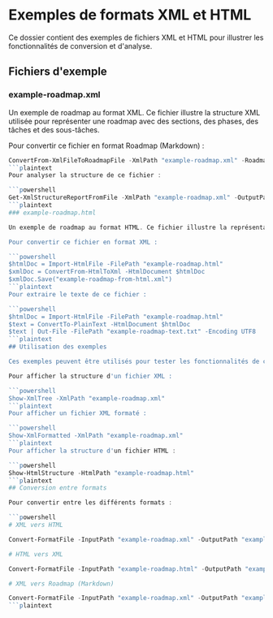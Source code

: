 # Exemples de formats XML et HTML

Ce dossier contient des exemples de fichiers XML et HTML pour illustrer les fonctionnalités de conversion et d'analyse.

## Fichiers d'exemple

### example-roadmap.xml

Un exemple de roadmap au format XML. Ce fichier illustre la structure XML utilisée pour représenter une roadmap avec des sections, des phases, des tâches et des sous-tâches.

Pour convertir ce fichier en format Roadmap (Markdown) :

```powershell
ConvertFrom-XmlFileToRoadmapFile -XmlPath "example-roadmap.xml" -RoadmapPath "example-roadmap.md"
```plaintext
Pour analyser la structure de ce fichier :

```powershell
Get-XmlStructureReportFromFile -XmlPath "example-roadmap.xml" -OutputPath "example-roadmap-structure.html" -AsHtml
```plaintext
### example-roadmap.html

Un exemple de roadmap au format HTML. Ce fichier illustre la représentation HTML d'une roadmap avec des styles CSS pour une meilleure présentation.

Pour convertir ce fichier en format XML :

```powershell
$htmlDoc = Import-HtmlFile -FilePath "example-roadmap.html"
$xmlDoc = ConvertFrom-HtmlToXml -HtmlDocument $htmlDoc
$xmlDoc.Save("example-roadmap-from-html.xml")
```plaintext
Pour extraire le texte de ce fichier :

```powershell
$htmlDoc = Import-HtmlFile -FilePath "example-roadmap.html"
$text = ConvertTo-PlainText -HtmlDocument $htmlDoc
$text | Out-File -FilePath "example-roadmap-text.txt" -Encoding UTF8
```plaintext
## Utilisation des exemples

Ces exemples peuvent être utilisés pour tester les fonctionnalités de conversion et d'analyse des formats XML et HTML. Ils illustrent également la structure attendue pour ces formats.

Pour afficher la structure d'un fichier XML :

```powershell
Show-XmlTree -XmlPath "example-roadmap.xml"
```plaintext
Pour afficher un fichier XML formaté :

```powershell
Show-XmlFormatted -XmlPath "example-roadmap.xml"
```plaintext
Pour afficher la structure d'un fichier HTML :

```powershell
Show-HtmlStructure -HtmlPath "example-roadmap.html"
```plaintext
## Conversion entre formats

Pour convertir entre les différents formats :

```powershell
# XML vers HTML

Convert-FormatFile -InputPath "example-roadmap.xml" -OutputPath "example-roadmap-from-xml.html" -InputFormat "xml" -OutputFormat "html"

# HTML vers XML

Convert-FormatFile -InputPath "example-roadmap.html" -OutputPath "example-roadmap-from-html.xml" -InputFormat "html" -OutputFormat "xml"

# XML vers Roadmap (Markdown)

Convert-FormatFile -InputPath "example-roadmap.xml" -OutputPath "example-roadmap.md" -InputFormat "xml" -OutputFormat "roadmap"
```plaintext